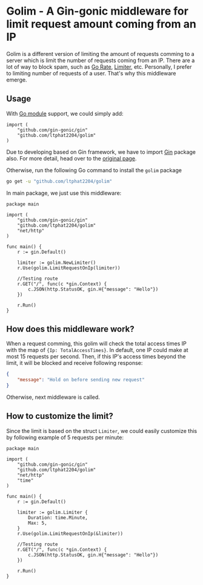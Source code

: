 # Golim - A Gin-gonic middleware for limit request amount coming from an IP

Golim is a different version of limiting the amount of requests comming to a server which is limit the number of requests coming from an IP. There are a lot of way to block spam, such as [Go Rate](https://pkg.go.dev/golang.org/x/time/rate), [Limiter](https://pkg.go.dev/github.com/ulule/limiter/v3#section-readme), etc. Personally, I prefer to limiting number of requests of a user. That's why this middleware emerge.

## Usage
With [Go module](https://go.dev/wiki/Modules) support, we could simply add:

``` golang
import (
	"github.com/gin-gonic/gin"
	"github.com/ltphat2204/golim"
)
```

Due to developing based on Gin framework, we have to import [Gin](https://github.com/gin-gonic/gin) package also. For more detail, head over to the [original page](https://github.com/gin-gonic/gin?).

Otherwise, run the following Go command to install the `golim` package

``` bash
go get -u "github.com/ltphat2204/golim"
```

In main package, we just use this middleware:

``` golang
package main

import (
	"github.com/gin-gonic/gin"
	"github.com/ltphat2204/golim"
	"net/http"
)

func main() {
	r := gin.Default()

	limiter := golim.NewLimiter()
	r.Use(golim.LimitRequestOnIp(limiter))

	//Testing route
	r.GET("/", func(c *gin.Context) {
		c.JSON(http.StatusOK, gin.H{"message": "Hello"})
	})

	r.Run()
}
```

## How does this middleware work?
When a request comming, this golim will check the total access times IP with the map of `{Ip: TotalAccessTimes}`. In default, one IP could make at most 15 requests per second. Then, if this IP's access times beyond the limit, it will be blocked and receive following response:

``` json
{
    "message": "Hold on before sending new request"
}
```

Otherwise, next middleware is called.

## How to customize the limit?

Since the limit is based on the struct `Limiter`, we could easily customize this by following example of 5 requests per minute:

``` golang
package main

import (
	"github.com/gin-gonic/gin"
	"github.com/ltphat2204/golim"
	"net/http"
	"time"
)

func main() {
	r := gin.Default()

	limiter := golim.Limiter {
		Duration: time.Minute,
		Max: 5,
	}
	r.Use(golim.LimitRequestOnIp(&limiter))

	//Testing route
	r.GET("/", func(c *gin.Context) {
		c.JSON(http.StatusOK, gin.H{"message": "Hello"})
	})

	r.Run()
}
```